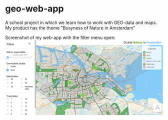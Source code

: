 # geo-web-app

A school project in which we learn how to work with GEO-data and maps.
My product has the theme "Busyness of Nature in Amsterdam"

Screenshot of my web-app with the filter menu open:
![alt text](https://github.com/Sabshine/geo-web-app/blob/master/img/screenshot_webapp.png?raw=true)